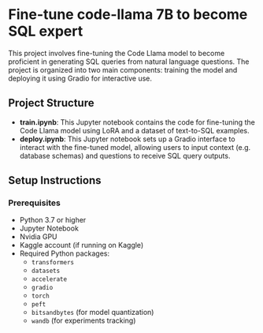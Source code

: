 # Fine-tune code-llama 7B to become SQL expert

This project involves fine-tuning the Code Llama model to become proficient in generating SQL queries from natural language questions. The project is organized into two main components: training the model and deploying it using Gradio for interactive use.

## Project Structure

- **train.ipynb**: This Jupyter notebook contains the code for fine-tuning the Code Llama model using LoRA and a dataset of text-to-SQL examples.
- **deploy.ipynb**: This Jupyter notebook sets up a Gradio interface to interact with the fine-tuned model, allowing users to input context (e.g. database schemas) and questions to receive SQL query outputs.

## Setup Instructions

### Prerequisites

- Python 3.7 or higher
- Jupyter Notebook
- Nvidia GPU
- Kaggle account (if running on Kaggle)
- Required Python packages:
  - `transformers`
  - `datasets`
  - `accelerate`
  - `gradio`
  - `torch`
  - `peft`
  - `bitsandbytes` (for model quantization)
  - `wandb` (for experiments tracking)

